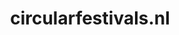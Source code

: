 ---
layout: post
title:  "circularfestivals.nl"
internal_url:  "/data/circularfestivals.nl.html"
categories: dutchgov
---